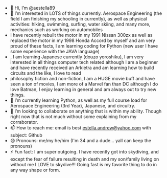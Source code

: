 - 👋 Hi, I’m @aestella89
- 👀 I’m interested in LOTS of things currently. Aerospace Engineering (the field I am finishing my schooling in currently), as well as physical activities: hiking, swimming, surfing, water skiing, and many more, mechanics such as working on automobiles
- I have recently rebuilt the motor in my 1991 Nissan 300zx as well as replaced the motor in my 1998 Honda Accord by myself and am very proud of these facts, I am learning coding for Python (new user I have some experience with the JAVA language)
- , I am learning Japanese currently (douzo yoroshiku), I am very interested in all things computer tech related although I am a beginner and have recently received an Arkletra and am learning how to build circuits and the like, I love to read
- philosophy fiction and non-fiction, I am a HUGE movie buff and have seen a ton of movies, I am more of a Marvel fan than DC although I do love Batman, I enjoy learning in general and am always out to try new things.
- 🌱 I’m currently learning Python, as well as my full course load for Aerospace Engineering (3rd Year), Japanese, and circuitry.
- 💞️ I’m looking to collaborate on anything that is within my ability. Though right now that is not much without some explaining from my corraborator. 
- 📫 How to reach me: email is best estella.andrew@yahoo.com with subject: Github
- 😄 Pronouns: me/my he/him (I'm 34 and a dude... yall can keep the pronouns)
- ⚡ Fun fact: I am super outgoing. I have recently got into skydiving, and except the fear of failure resulting in death and my son/family living on without me I LOVE to skydive!!! Going fast is my favorite thing to do in any way shape or form.

<!---
aestella89/aestella89 is a ✨ special ✨ repository because its `README.md` (this file) appears on your GitHub profile.
You can click the Preview link to take a look at your changes.
--->
